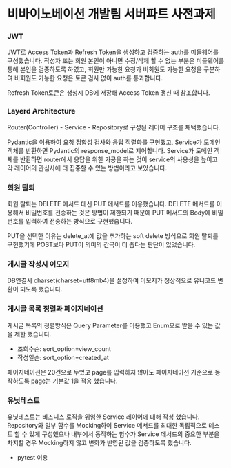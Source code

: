 # 비바이노베이션 개발팀 서버파트 사전과제

### JWT
JWT로 Access Token과 Refresh Token을 생성하고 검증하는 auth를 미들웨어를 구성했습니다.
작성자 또는 회원 본인이 아니면 수정/삭제 할 수 없는 부분은 미들웨어를 통해 본인을 검증하도록 하였고, 회원만 가능한 요청과 비회원도 가능한 요청을 구분하여 비회원도 가능한 요청은 토큰 검사 없이 auth를 통과합니다. 

Refresh Token토큰은 생성시 DB에 저장해 Access Token 갱신 때 참조합니다.

### Layerd Architecture
Router(Controller) - Service - Repository로 구성된 레이어 구조를 채택했습니다.

Pydantic을 이용하여 요청 정합성 검사와 응답 직렬화를 구현했고, Service가 도메인 객체를 반환하면 Pydantic의 response_model로 제어합니다. Service가 도메인 객체를 반환하면 router에서 응답을 위한 가공을 하는 것이 service의 사용성을 높이고 각 레이어의 관심사에 더 집중할 수 있는 방법이라고 보았습니다.

### 회원 탈퇴
회원 탈퇴는 DELETE 메서드 대신 PUT 메서드를 이용했습니다. DELETE 메서드를 이용해서 비밀번호를 전송하는 것은 방법이 제한되기 때문에 PUT 메서드의 Body에 비밀번호를 입력하여 전송하는 방식으로 구현했습니다. 

PUT을 선택한 이유는 delete_at에 값을 추가하는 soft delete 방식으로 회원 탈퇴를 구현했기에 POST보다 PUT이 의미의 간극이 더 좁다는 판단이 있었습니다.

### 게시글 작성시 이모지 
DB연결시 charset(charset=utf8mb4)을 설정하여 이모지가 정상적으로 유니코드 변환이 되도록 했습니다. 

### 게시글 목록 정렬과 페이지네이션
게시글 목록의 정렬방식은 Query Parameter를 이용했고 Enum으로 받을 수 있는 값을 제한 했습니다.
* 조회수순: sort_option=view_count
* 작성일순: sort_option=created_at

페이지네이션은 20건으로 두었고 page를 입력하지 않아도 페이지네이션 기준으로 동작하도록 page는 기본값 1을 적용 했습니다. 

### 유닛테스트
유닛테스트는 비즈니스 로직을 위임한 Service 레이어에 대해 작성 했습니다. Repository와 일부 함수를 Mocking하여 Service 메서드를 최대한 독립적으로 테스트 할 수 있게 구성했으나 내부에서 동작하는 함수가 Service 메서드의 중요한 부분을 차지할 경우 Mocking하지 않고 변화가 반영된 값을 검증하도록 했습니다.
* pytest 이용